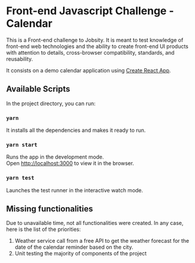 # Front-end Javascript Challenge - Calendar

This is a Front-end challenge to Jobsity. It is meant to test knowledge of front-end web technologies and the
ability to create front-end UI products with attention to details, cross-browser compatibility,
standards, and reusability.

It consists on a demo calendar application using [Create React App](https://github.com/facebook/create-react-app).

## Available Scripts

In the project directory, you can run:

### `yarn`

It installs all the dependencies and makes it ready to run.

### `yarn start`

Runs the app in the development mode.<br />
Open [http://localhost:3000](http://localhost:3000) to view it in the browser.

### `yarn test`

Launches the test runner in the interactive watch mode.<br />

## Missing functionalities

Due to unavailable time, not all functionalities were created. In any case, here is the list of the priorities:

1. Weather service call from a free API to get the weather forecast for the date of the calendar reminder based on the city.
2. Unit testing the majority of components of the project
